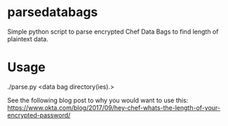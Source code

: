 # parsedatabags
Simple python script to parse encrypted Chef Data Bags to find length of plaintext data.

# Usage

./parse.py <data bag directory(ies).>

See the following blog post to why you would want to use this: https://www.okta.com/blog/2017/09/hey-chef-whats-the-length-of-your-encrypted-password/
